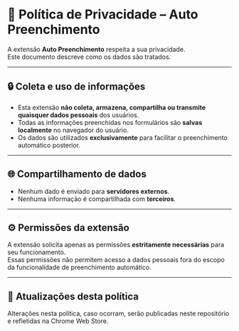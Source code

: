 # 📑 Política de Privacidade – Auto Preenchimento

A extensão **Auto Preenchimento** respeita a sua privacidade.  
Este documento descreve como os dados são tratados.

---

## 🔒 Coleta e uso de informações
- Esta extensão **não coleta, armazena, compartilha ou transmite quaisquer dados pessoais** dos usuários.
- Todas as informações preenchidas nos formulários são **salvas localmente** no navegador do usuário.
- Os dados são utilizados **exclusivamente** para facilitar o preenchimento automático posterior.

---

## 🌐 Compartilhamento de dados
- Nenhum dado é enviado para **servidores externos**.
- Nenhuma informação é compartilhada com **terceiros**.

---

## ⚙️ Permissões da extensão
A extensão solicita apenas as permissões **estritamente necessárias** para seu funcionamento.  
Essas permissões não permitem acesso a dados pessoais fora do escopo da funcionalidade de preenchimento automático.

---

## 📅 Atualizações desta política
Alterações nesta política, caso ocorram, serão publicadas neste repositório e refletidas na Chrome Web Store.

